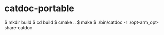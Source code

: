 catdoc-portable
===============

$ mkdir build
$ cd build
$ cmake ..
$ make
$ ./bin/catdoc -r ./opt-arm_opt-share-catdoc
